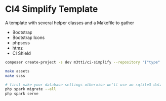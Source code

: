 # CI4 Simplify Template
A template with several helper classes and a Makefile to gather 
- Bootstrap
- Bootstrap Icons
- phpscss
- htmz
- CI Shield

```bash
composer create-project -s dev m3tti/ci-simplify --repository '{"type":"vcs","url":"https://github.com/m3tti/ci-simplify"}' <project_name>

make assets
make scss

# first make your database settings otherwise we'll use an sqlite3 database
php spark migrate --all
php spark serve
```
